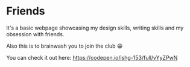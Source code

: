 # Friends

It's a basic webpage showcasing my design skills, writing skills and my obsession with friends.

Also this is to brainwash you to join the club :grin:

You can check it out here:
https://codepen.io/ishg-153/full/vYyZPwN

